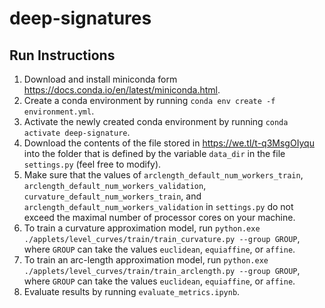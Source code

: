 # deep-signatures

## Run Instructions

1. Download and install miniconda form https://docs.conda.io/en/latest/miniconda.html.
2. Create a conda environment by running `conda env create -f environment.yml`.
3. Activate the newly created conda environment by running `conda activate deep-signature`.
4. Download the contents of the file stored in https://we.tl/t-q3MsgOIyqu into the folder that is defined by the variable `data_dir` in the file `settings.py` (feel free to modify).
5. Make sure that the values of `arclength_default_num_workers_train`, `arclength_default_num_workers_validation`, `curvature_default_num_workers_train`, and `arclength_default_num_workers_validation` in `settings.py` do not exceed the maximal number of processor cores on your machine.
6. To train a curvature approximation model, run `python.exe ./applets/level_curves/train/train_curvature.py --group GROUP`, where `GROUP` can take the values `euclidean`, `equiaffine`, or `affine`.
7. To train an arc-length approximation model, run `python.exe ./applets/level_curves/train/train_arclength.py --group GROUP`, where `GROUP` can take the values `euclidean`, `equiaffine`, or `affine`.
8. Evaluate results by running `evaluate_metrics.ipynb`.
